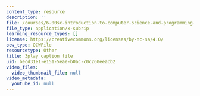 ```yaml
---
content_type: resource
description: ''
file: /courses/6-00sc-introduction-to-computer-science-and-programming-spring-2011/becd31e1e1515eaeb0acc0c260eeacb2_hmtXhZTfAes.vtt
file_type: application/x-subrip
learning_resource_types: []
license: https://creativecommons.org/licenses/by-nc-sa/4.0/
ocw_type: OCWFile
resourcetype: Other
title: 3play caption file
uid: becd31e1-e151-5eae-b0ac-c0c260eeacb2
video_files:
  video_thumbnail_file: null
video_metadata:
  youtube_id: null
---
```

